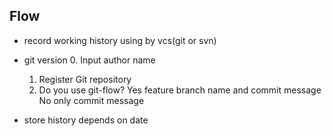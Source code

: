 ## Flow 

- record working history using by vcs(git or svn)
- git version
  0. Input author name
  1. Register Git repository 
  2. Do you use git-flow?
    Yes
      feature branch name and commit message 
    No
      only commit message

- store history depends on date


